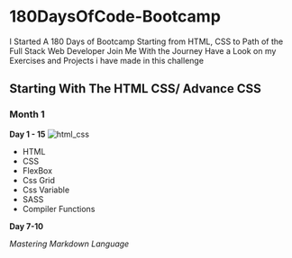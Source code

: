 # 180DaysOfCode-Bootcamp
I Started A 180 Days of Bootcamp Starting from HTML, CSS to Path of the Full Stack Web Developer Join Me With the Journey Have a Look on my Exercises and Projects i have made in this challenge

## Starting With The HTML CSS/ Advance CSS

### Month 1

__Day 1 - 15__                                          ![html_css](https://www.seekpng.com/png/detail/141-1415544_html-css-projects-small-logo-on-html.png)
* HTML
* CSS
* FlexBox
* Css Grid
* Css Variable 
* SASS
* Compiler Functions

__Day 7-10__

_Mastering Markdown Language_

